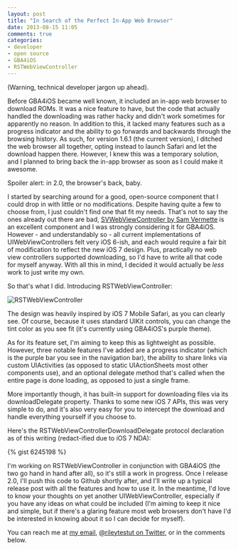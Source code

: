 ```yaml
---
layout: post
title: "In Search of the Perfect In-App Web Browser"
date: 2013-08-15 11:05
comments: true
categories:  
- developer
- open source
- GBA4iOS
- RSTWebViewController
---
```


(Warning, technical developer jargon up ahead).

Before GBA4iOS became well known, it included an in-app web browser to download ROMs. It was a nice feature to have, but the code that actually handled the downloading was rather hacky and didn't work sometimes for apparently no reason. In addition to this, it lacked many features such as a progress indicator and the ability to go forwards and backwards through the browsing history. As such, for version 1.6.1 (the current version), I ditched the web browser all together, opting instead to launch Safari and let the download happen there. However, I knew this was a temporary solution, and I planned to bring back the in-app browser as soon as I could make it awesome.

Spoiler alert: in 2.0, the browser's back, baby.

<!-- more -->

I started by searching around for a good, open-source component that I could drop in with little or no modifications. Despite having quite a few to choose from, I just couldn't find one that fit my needs. That's not to say the ones already out there are bad, [SVWebViewController by Sam Vermette](https://github.com/samvermette/SVWebViewController) is an excellent component and I was strongly considering it for GBA4iOS. However - and understandably so - all current implementations of UIWebViewControllers felt very iOS 6-ish, and each would require a fair bit of modification to reflect the new iOS 7 design. Plus, practically no web view controllers supported downloading, so I'd have to write all that code for myself anyway. With all this in mind, I decided it would actually be *less* work to just write my own.

So that's what I did. Introducing RSTWebViewController:

![RSTWebViewController](../../../../../images/posts/RSTWebViewController_Preview.PNG)

The design was heavily inspired by iOS 7 Mobile Safari, as you can clearly see. Of course, because it uses standard UIKit controls, you can change the tint color as you see fit (it's currently using GBA4iOS's purple theme).

As for its feature set, I'm aiming to keep this as lightweight as possible. However, three notable features I've added are a progress indicator (which is the purple bar you see in the navigation bar), the ability to share links via custom UIActivities (as opposed to static UIActionSheets most other components use), and an optional delegate method that's called when the entire page is done loading, as opposed to just a single frame.

More importantly though, it has built-in support for downloading files via its downloadDelegate property. Thanks to some new iOS 7 APIs, this was very simple to do, and it's also very easy for you to intercept the download and handle everything yourself if you choose to. 

Here's the RSTWebViewControllerDownloadDelegate protocol declaration as of this writing (redact-ified due to iOS 7 NDA):

{% gist 6245198 %}  

I'm working on RSTWebViewController in conjunction with GBA4iOS (the two go hand in hand after all), so it's still a work in progress. Once I release 2.0, I'll push this code to Github shortly after, and I'll write up a typical release post with all the features and how to use it. In the meantime, I'd love to know your thoughts on yet another UIWebViewController, especially if you have any ideas on what could be included (I'm aiming to keep it nice and simple, but if there's a glaring feature most web browsers don't have I'd be interested in knowing about it so I can decide for myself). 

You can reach me at [my email](mailto:riley@rileytestut.com), [@rileytestut on Twitter](http://twitter.com/rileytestut), or in the comments below.
